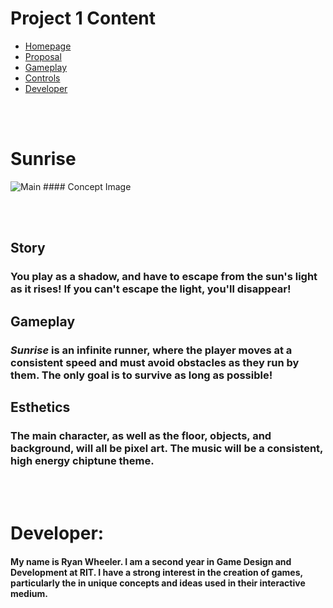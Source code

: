 # Project 1 Content

 - [Homepage](#Sunrise)
 - [Proposal](#the-game)
 - [Gameplay](#gameplay)
 - [Controls](#controls)
 - [Developer](#developer)

<br><br>

# Sunrise
<img src="https://github.com/rmw1356/IGME-230/sunriseconcept.png" alt="Main" >
#### Concept Image

<br><br>
</header>

<section class="description">

# Story

### You play as a shadow, and have to escape from the sun's light as it rises! If you can't escape the light, you'll disappear!

# Gameplay

### *Sunrise* is an **infinite runner**, where the player moves at a consistent speed and must avoid obstacles as they run by them. The only goal is to survive as long as possible!

# Esthetics
### The main character, as well as the floor, objects, and background, will all be pixel art. The music will be a consistent, high energy chiptune theme.

</section>

<br><br>

# Developer:

####  My name is Ryan Wheeler. I am a second year in Game Design and Development at RIT. I have a strong interest in the creation of games, particularly the in unique concepts and ideas used in their interactive medium.

</section>